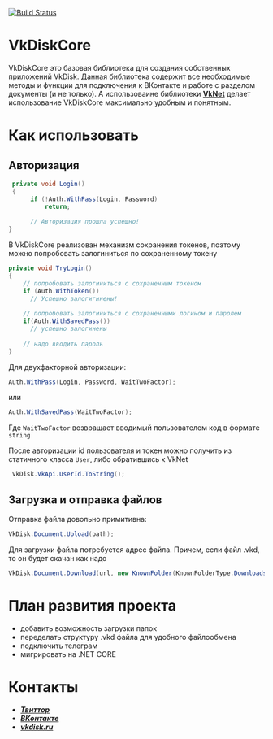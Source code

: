 [![Build Status](https://daquga.visualstudio.com/VkDiskCore/_apis/build/status/DanyaSWorlD.VkDiskCore?branchName=master)](https://daquga.visualstudio.com/VkDiskCore/_build/latest?definitionId=3&branchName=master)
# VkDiskCore
VkDiskCore это базовая библиотека для создания собственных приложений VkDisk.
Данная библиотека содержит все необходимые методы и функции для подключения к ВКонтакте и работе с разделом документы (и не только).
А использоваине библиотеки [**VkNet**](https://github.com/vknet/vk) делает использование VkDiskCore максимально удобным и понятным.
# Как использовать
## Авторизация

```c#
 private void Login()
 {
      if (!Auth.WithPass(Login, Password)
          return;
          
      // Авторизация прошла успешно! 
}
```

В VkDiskCore реализован механизм сохранения токенов, поэтому можно попробовать залогиниться по сохраненному токену

```C#
private void TryLogin()
{
    // попробовать залогиниться с сохраненным токеном
    if (Auth.WithToken())
      // Успешно залогигинены!
    
    // попробовать залогиниться с сохраненными логином и паролем
    if(Auth.WithSavedPass())
      // успешно залогинены
    
    // надо вводить пароль
}
```

Для двухфакторной авторизации:
```C#
Auth.WithPass(Login, Password, WaitTwoFactor);
```
или
```C#
Auth.WithSavedPass(WaitTwoFactor);
```
Где ```WaitTwoFactor``` возвращает вводимый пользователем код в формате ``` string ```

После авторизации id пользователя и токен можно получить из статичного класса ```User```, либо обратившись к VkNet
```C#
 VkDisk.VkApi.UserId.ToString();
```

## Загрузка и отправка файлов
Отправка файла довольно примитивна: 
```C#
VkDisk.Document.Upload(path);
```
Для загрузки файла потребуется адрес файла. Причем, если файл .vkd, то он будет скачан как надо
```C#
VkDisk.Document.Download(url, new KnownFolder(KnownFolderType.Downloads).Path);
```

# План развития проекта
- добавить возможность загрузки папок
- переделать структуру .vkd файла для удобного файлообмена
- подключить телеграм
- мигрировать на .NET CORE

# Контакты
- [***Твиттор***](https://twitter.com/DiskVk)
- [***ВКонтакте***](https://vk.com/vkdisk_ru)
- [***vkdisk.ru***](https://vkdisk.ru)
